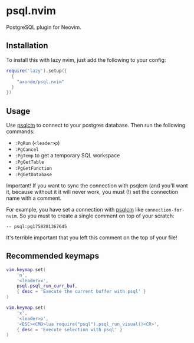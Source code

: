 # psql.nvim

PostgreSQL plugin for Neovim.

## Installation

To install this with lazy nvim, just add the following to your config:

```lua
require('lazy').setup({
  {
    "axonde/psql.nvim"
  }
})
```

## Usage

Use [psqlcm](github.com/trstringer/psqlcm) to connect to your postgres database. Then run the following commands:

- `:PgRun` (`<leader>p`)
- `:PgCancel`
- `:PgTemp` to get a temporary SQL workspace
- `:PgGetTable`
- `:PgGetFunction`
- `:PgGetDatabase`

Important!
If you want to sync the connection with psqlcm (and you'll want it, because without it it will never work, you must (!) set the connection name with a comment.

For example, you have set a connection with [psqlcm](github.com/trstringer/psqlcm) like `connection-for-nvim`. So you must to create a single comment on top of your scratch:

```
-- psql:pg1758281367645
```

It's terrible important that you left this comment on the top of your file!

## Recommended keymaps

```lua
vim.keymap.set(
	'n',
	'<leader>x',
	psql.psql_run_curr_buf,
	{ desc = 'Execute the current buffer with psql' }
)

vim.keymap.set(
	'x',
	'<leader>p',
	'<ESC><CMD>lua require("psql").psql_run_visual()<CR>',
	{ desc = 'Execute selection with psql' }
)
```
